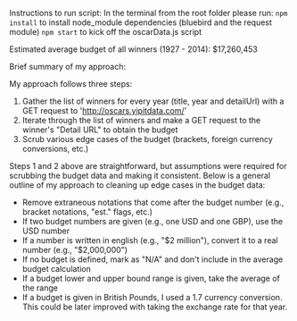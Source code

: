 Instructions to run script:
In the terminal from the root folder please run:
`npm install` to install node_module dependencies (bluebird and the request module)
`npm start` to kick off the oscarData.js script

Estimated average budget of all winners (1927 - 2014):
$17,260,453

Brief summary of my approach:

My approach follows three steps:
1. Gather the list of winners for every year (title, year and detailUrl) with a GET request to 'http://oscars.yipitdata.com/'
2. Iterate through the list of winners and make a GET request to the winner's "Detail URL" to obtain the budget
3. Scrub various edge cases of the budget (brackets, foreign currency conversions, etc.)

Steps 1 and 2 above are straightforward, but assumptions were required for scrubbing the budget data and making it consistent.
Below is a general outline of my approach to cleaning up edge cases in the budget data:
- Remove extraneous notations that come after the budget number (e.g., bracket notations, "est." flags, etc.)
- If two budget numbers are given (e.g., one USD and one GBP), use the USD number
- If a number is written in english (e.g., "$2 million"), convert it to a real number (e.g., "$2,000,000")
- If no budget is defined, mark as "N/A" and don't include in the average budget calculation
- If a budget lower and upper bound range is given, take the average of the range
- If a budget is given in British Pounds, I used a 1.7 currency conversion. This could be later improved with taking the exchange rate for that year.

